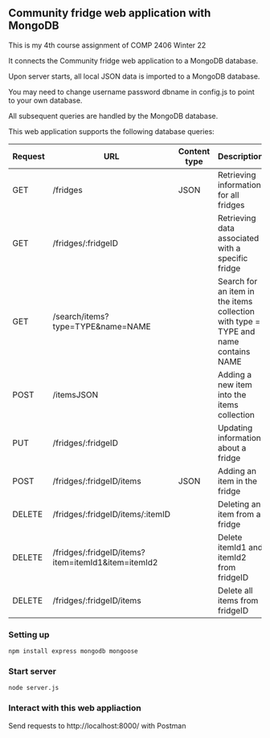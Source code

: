 ## Community fridge web application with MongoDB

This is my 4th course assignment of COMP 2406 Winter 22

It connects the Community fridge web application to a MongoDB database.

Upon server starts, all local JSON data is imported to a MongoDB database. 

You may need to change username password dbname in config.js to point to your own database.

All subsequent queries are handled by the MongoDB database.

This web application supports the following database queries:

| Request | URL                                                | Content type | Description                                                                        |  
|---------|----------------------------------------------------|--------------|------------------------------------------------------------------------------------|
| GET     | /fridges                                           | JSON         | Retrieving information for all fridges                                             |
| GET     | /fridges/:fridgeID                                 |              | Retrieving data associated with a specific fridge                                  |
| GET     | /search/items?type=TYPE&name=NAME                  |              | Search for an item in the items collection with type = TYPE and name contains NAME |
| POST    | /itemsJSON                                         |              | Adding a new item into the items collection                                        |
| PUT     | /fridges/:fridgeID                                 |              | Updating information about a fridge                                                |
| POST    | /fridges/:fridgeID/items                           | JSON         | Adding an item in the fridge                                                       |
| DELETE  | /fridges/:fridgeID/items/:itemID                   |              | Deleting an item from a fridge                                                     |
| DELETE  | /fridges/:fridgeID/items?item=itemId1&item=itemId2 |              | Delete itemId1 and itemId2 from fridgeID                                           |
| DELETE  | /fridges/:fridgeID/items                           |              | Delete all items from fridgeID                                                     |


### Setting up

```
npm install express mongodb mongoose

```

### Start server 

```
node server.js
```

### Interact with this web appliaction

Send requests to http://localhost:8000/ with Postman
